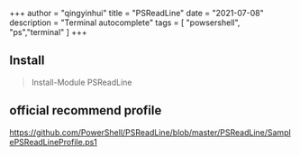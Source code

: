 +++
author = "qingyinhui"
title = "PSReadLine"
date = "2021-07-08"
description = "Terminal autocomplete"
tags = [
    "powsershell", "ps","terminal"
]
+++

## Install
> Install-Module PSReadLine
> 
## official recommend profile
https://github.com/PowerShell/PSReadLine/blob/master/PSReadLine/SamplePSReadLineProfile.ps1
